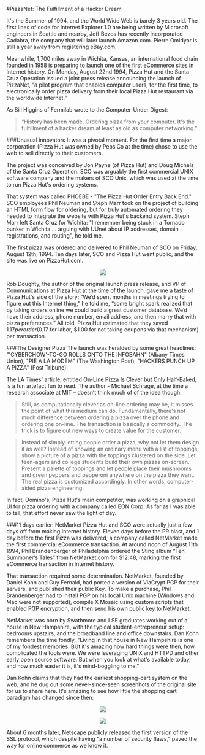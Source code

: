 #PizzaNet: The Fulfillment of a Hacker Dream

It's the Summer of 1994, and the World Wide Web is barely 3 years old. The first lines of code for Internet Explorer 1.0 are being written by Microsoft engineers in Seattle and nearby, Jeff Bezos has recently incorporated Cadabra, the company that will later launch Amazon.com. Pierre Omidyar is still a year away from registering eBay.com.

Meanwhile, 1,700 miles away in Wichita, Kansas, an international food chain founded in 1958 is preparing to launch one of the first eCommerce sites in Internet history. On Monday, August 22nd 1994, Pizza Hut and the Santa Cruz Operation issued a joint press release announcing the launch of PizzaNet, “a pilot program that enables computer users, for the first time, to electronically order pizza delivery from their local Pizza Hut restaurant via the worldwide Internet.”

As Bill Higgins of Fermilab wrote to the Computer-Under Digest:

> “History has been made.  Ordering pizza from your computer.  It's the fulfillment of a hacker dream at least as old as computer networking.”


###Unusual innovators
It was a pivotal moment. For the first time a major corporation (Pizza Hut was owned by PepsiCo at the time) chose to use the web to sell directly to their customers. 

The project was conceived by Jon Payne (of Pizza Hut) and Doug Michels of the Santa Cruz Operation. SCO was arguably the first commercial UNIX software company and the makers of SCO Unix, which was used at the time to run Pizza Hut's ordering systems. 

That system was called PHOEBE - "The Pizza Hut Order Entry Back End." SCO employees Phil Neuman and Steph Marr took on the project of building an HTML form flow for ordering, but for truly automated ordering they needed to integrate the website with Pizza Hut's backend system. Steph Marr left Santa Cruz for Wichita: "I remember being stuck in a Tornado bunker in Wichita ... arguing with UUnet about IP addresses, domain registrations, and routing", he told me.  

The first pizza was ordered and delivered to Phil Neuman of SCO on Friday, August 12th, 1994. Ten days later, SCO and Pizza Hut went public, and the site was live on PizzaHut.com.

<p align="center"><img src="https://github.com/sinak/stripe-blog-posts/raw/master/1%20-%20images/pizza1.jpg" /></p>

Rob Doughty, the author of the original launch press release, and VP of Communications at Pizza Hut at the time of the launch, gave me a taste of Pizza Hut's side of the story: “We’d spent months in meetings trying to figure out this Internet thing,” he told me, “some bright spark realized that by taking orders online we could build a great customer database. We’d have their address, phone number, email address, and then marry that with pizza preferences.” All told, Pizza Hut estimated that they saved $1.17 per order ($0.17 for labor, $1.00 for not taking coupons via that mechanism) per transaction.


###The Designer Pizza
The launch was heralded by some great headlines: "'CYBERCHOW'-TO-GO ROLLS ONTO THE INFOBAHN" (Albany Times Union), "PIE A LA MODEM" (The Washington Post), "HACKERS PUNCH UP A PIZZA" (Post Tribune).

The LA Times' article, entitled [On-Line Pizza Is Clever but Only Half-Baked](http://articles.latimes.com/1994-08-25/business/fi-31168_1_pizza-hut), is a fun artefact fun to read. The author - Michael Schrage, at the time a research associate at MIT – doesn’t think much of of the idea though:

> Still, as computationally clever as on-line ordering may be, it misses the point of what this medium can do. Fundamentally, there's not much difference between ordering a pizza over the phone and ordering one on-line. The transaction is basically a commodity. The trick is to figure out new ways to create value for the customer.

> Instead of simply letting people order a pizza, why not let them design it as well? Instead of showing an ordinary menu with a list of toppings, show a picture of a pizza with the toppings clustered on the side. Let teen-agers and college students build their own pizzas on-screen. Present a palette of toppings and let people place their mushrooms and green peppers and pepperoni anywhere on the pizza they want. The real pizza is customized accordingly. In other words, computer-aided pizza engineering.

In fact, Domino's, Pizza Hut's main competitor, was working on a graphical UI for pizza ordering with a company called EON Corp. As far as I was able to tell, that effort never saw the light of day.

###11 days earlier: NetMarket
Pizza Hut and SCO were actually just a few days off from making Internet history. Eleven days before the PR blast, and 1 day before the first Pizza was delivered, a company called NetMarket made the first commercial eCommerce transaction. At around noon of August 11th 1994, Phil Brandenberger of Philadelphia ordered the Sting album “Ten Summoner’s Tales” from NetMarket.com for $12.48, marking the first eCommerce transaction in Internet history. 

That transaction required some determination. NetMarket, founded by Daniel Kohn and Guy Fernald, had ported a version of ViaCrypt PGP for their servers, and published their public Key. To make a purchase, Phil Brandenberger had to install PGP on his local Unix machine (Windows and Mac were not supported), compile X Mosaic using custom scripts that enabled PGP encryption, and then send his own public key to NetMarket.

NetMarket was born by Swathmore and LSE graduates working out of a house in New Hampshire, with the typical student-entrepreneur setup: bedrooms upstairs, and the broadband line and office downstairs. Dan Kohn remembers the time fondly, "Living in that house in New Hampshire is one of my fondest memories. BUt it's amazing how hard things were then, how complicated the tools were. We were leveraging UNIX and HTTPD and other early open source software. But when you look at what's available today, and how much easier it is, it's mind-boggling to me."

Dan Kohn claims that they had the earliest shopping-cart system on the web, and he dug out some never-since-seen screenhots of the original site for us to share here. It's amazing to see how little the shopping cart paradigm has changed since then:


<p align="center"><img src="https://github.com/sinak/stripe-blog-posts/raw/master/1%20-%20images/netmarket-1.gif" /></p>
<p align="center"><img src="https://github.com/sinak/stripe-blog-posts/raw/master/1%20-%20images/netmarket-2.gif" /></p>


About 6 months later, Netscape publicly released the first version of the SSL protocol, which despite having “a number of security flaws,” paved the way for online commerce as we know it.

